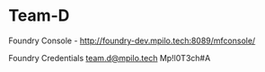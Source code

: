 # Team-D

Foundry Console - http://foundry-dev.mpilo.tech:8089/mfconsole/

Foundry Credentials
team.d@mpilo.tech	Mp!l0T3ch#A
